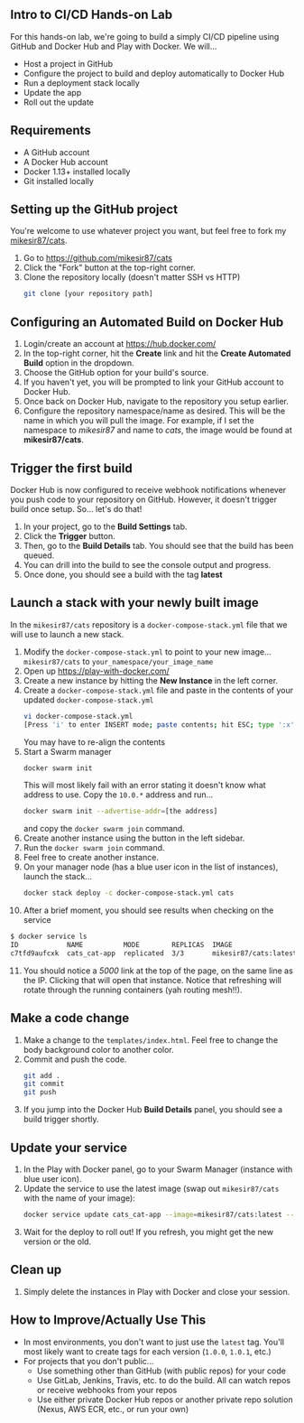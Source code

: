 ## Intro to CI/CD Hands-on Lab

For this hands-on lab, we're going to build a simply CI/CD pipeline using GitHub and Docker Hub and Play with Docker. We will...

- Host a project in GitHub
- Configure the project to build and deploy automatically to Docker Hub
- Run a deployment stack locally
- Update the app
- Roll out the update


## Requirements

- A GitHub account
- A Docker Hub account
- Docker 1.13+ installed locally
- Git installed locally




## Setting up the GitHub project

You're welcome to use whatever project you want, but feel free to fork my [mikesir87/cats](https://github.com/mikesir87/cats).

1. Go to https://github.com/mikesir87/cats
2. Click the "Fork" button at the top-right corner.
3. Clone the repository locally (doesn't matter SSH vs HTTP)
   ```bash
   git clone [your repository path]
   ```


## Configuring an Automated Build on Docker Hub

1. Login/create an account at https://hub.docker.com/
2. In the top-right corner, hit the **Create** link and hit the **Create Automated Build** option in the dropdown.
3. Choose the GitHub option for your build's source.
4. If you haven't yet, you will be prompted to link your GitHub account to Docker Hub.
5. Once back on Docker Hub, navigate to the repository you setup earlier.
6. Configure the repository namespace/name as desired. This will be the name in which you will pull the image. For example, if I set the namespace to *mikesir87* and name to *cats*, the image would be found at **mikesir87/cats**.


## Trigger the first build

Docker Hub is now configured to receive webhook notifications whenever you push code to your repository on GitHub. However, it doesn't trigger build once setup.  So... let's do that!

1. In your project, go to the **Build Settings** tab.
2. Click the **Trigger** button.
3. Then, go to the **Build Details** tab. You should see that the build has been queued.
4. You can drill into the build to see the console output and progress.
5. Once done, you should see a build with the tag **latest**


## Launch a stack with your newly built image

In the `mikesir87/cats` repository is a `docker-compose-stack.yml` file that we will use to launch a new stack.

1. Modify the `docker-compose-stack.yml` to point to your new image... `mikesir87/cats` to `your_namespace/your_image_name`
2. Open up https://play-with-docker.com/
3. Create a new instance by hitting the **New Instance** in the left corner.
4. Create a `docker-compose-stack.yml` file and paste in the contents of your updated `docker-compose-stack.yml`
   ```bash
   vi docker-compose-stack.yml
   [Press 'i' to enter INSERT mode; paste contents; hit ESC; type ':x'; press enter]
   ```
   You may have to re-align the contents
5. Start a Swarm manager
   ```bash
   docker swarm init
   ```
   This will most likely fail with an error stating it doesn't know what address to use.  Copy the `10.0.*` address and run...
   ```bash
   docker swarm init --advertise-addr=[the address]
   ```
   and copy the `docker swarm join` command.
6. Create another instance using the button in the left sidebar.
7. Run the `docker swarm join` command.
8. Feel free to create another instance.
9. On your manager node (has a blue user icon in the list of instances), launch the stack...
   ```bash
   docker stack deploy -c docker-compose-stack.yml cats
   ```
10. After a brief moment, you should see results when checking on the service 
   ```bash
   $ docker service ls
   ID            NAME          MODE        REPLICAS  IMAGE
   c7tfd9aufcxk  cats_cat-app  replicated  3/3       mikesir87/cats:latest
   ```
11. You should notice a _5000_ link at the top of the page, on the same line as the IP. Clicking that will open that instance. Notice that refreshing will rotate through the running containers (yah routing mesh!!).



## Make a code change

1. Make a change to the `templates/index.html`. Feel free to change the body background color to another color.
2. Commit and push the code.
   ```bash
   git add .
   git commit
   git push
   ```
3. If you jump into the Docker Hub **Build Details** panel, you should see a build trigger shortly.


## Update your service
1. In the Play with Docker panel, go to your Swarm Manager (instance with blue user icon).
2. Update the service to use the latest image (swap out `mikesir87/cats` with the name of your image):
   ```bash
   docker service update cats_cat-app --image=mikesir87/cats:latest --force
   ```
3. Wait for the deploy to roll out!  If you refresh, you might get the new version or the old.



## Clean up

1. Simply delete the instances in Play with Docker and close your session.



## How to Improve/Actually Use This

- In most environments, you don't want to just use the `latest` tag. You'll most likely want to create tags for each version (`1.0.0`, `1.0.1`, etc.)
- For projects that you don't public...
  - Use something other than GitHub (with public repos) for your code
  - Use GitLab, Jenkins, Travis, etc. to do the build. All can watch repos or receive webhooks from your repos
  - Use either private Docker Hub repos or another private repo solution (Nexus, AWS ECR, etc., or run your own)

